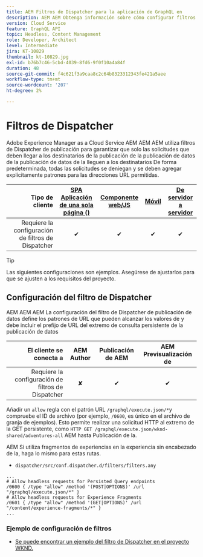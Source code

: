 ```yaml
---
title: AEM Filtros de Dispatcher para la aplicación de GraphQL en
description: AEM AEM Obtenga información sobre cómo configurar filtros de Dispatcher de publicación en la para su uso con GraphQL.
version: Cloud Service
feature: GraphQL API
topic: Headless, Content Management
role: Developer, Architect
level: Intermediate
jira: KT-10829
thumbnail: kt-10829.jpg
exl-id: b76b7c46-5cbd-4039-8fd6-9f0f10a4a84f
duration: 48
source-git-commit: f4c621f3a9caa8c2c64b8323312343fe421a5aee
workflow-type: tm+mt
source-wordcount: '207'
ht-degree: 2%

---
```


# Filtros de Dispatcher

Adobe Experience Manager as a Cloud Service AEM AEM AEM utiliza filtros de Dispatcher de publicación para garantizar que solo las solicitudes que deben llegar a los destinatarios de la publicación de la publicación de datos de la publicación de datos de la lleguen a los destinatarios De forma predeterminada, todas las solicitudes se deniegan y se deben agregar explícitamente patrones para las direcciones URL permitidas.

| Tipo de cliente | [SPA Aplicación de una sola página ()](../spa.md) | [Componente web/JS](../web-component.md) | [Móvil](../mobile.md) | [De servidor a servidor](../server-to-server.md) |
|------------------------------------------:|:---------------------:|:----------------:|:---------:|:----------------:|
| Requiere la configuración de filtros de Dispatcher | ✔ | ✔ | ✔ | ✔ |

>[!TIP]
>
> Las siguientes configuraciones son ejemplos. Asegúrese de ajustarlos para que se ajusten a los requisitos del proyecto.

## Configuración del filtro de Dispatcher

AEM AEM AEM La configuración del filtro de Dispatcher de publicación de datos define los patrones de URL que pueden alcanzar los valores de y debe incluir el prefijo de URL del extremo de consulta persistente de la publicación de datos

| El cliente se conecta a | AEM Author | Publicación de AEM | AEM Previsualización de |
|------------------------------------------:|:----------:|:-------------:|:-------------:|
| Requiere la configuración de filtros de Dispatcher | ✘ | ✔ | ✔ |

Añadir un `allow` regla con el patrón URL `/graphql/execute.json/*`y compruebe el ID de archivo (por ejemplo, `/0600`, es único en el archivo de granja de ejemplos).
Esto permite realizar una solicitud HTTP al extremo de la GET persistente, como `HTTP GET /graphql/execute.json/wknd-shared/adventures-all` AEM hasta Publicación de la.

AEM Si utiliza fragmentos de experiencias en la experiencia sin encabezado de la, haga lo mismo para estas rutas.

+ `dispatcher/src/conf.dispatcher.d/filters/filters.any`

```
...
# Allow headless requests for Persisted Query endpoints
/0600 { /type "allow" /method '(POST|OPTIONS)' /url "/graphql/execute.json/*" }
# Allow headless requests for Experience Fragments
/0601 { /type "allow" /method '(GET|OPTIONS)' /url "/content/experience-fragments/*" }
...
```

### Ejemplo de configuración de filtros

+ [Se puede encontrar un ejemplo del filtro de Dispatcher en el proyecto WKND.](https://github.com/adobe/aem-guides-wknd/blob/main/dispatcher/src/conf.dispatcher.d/filters/filters.any#L28)
